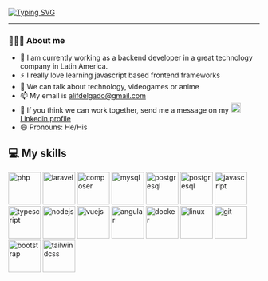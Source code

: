 <!--### Hi there 👋-->
<p>
 <a href="https://git.io/typing-svg"><img src="https://readme-typing-svg.herokuapp.com?font=Fira+Code&pause=1000&width=435&lines=Hello+there!;I+am+Alif+Delgado+Hern%C3%A1ndez;I+am+a+developer" alt="Typing SVG" /></a> 
 </p>
 
---
### 👨🏻‍💻 About me
- 🔭 I am currently working as a backend developer in a great technology company in Latin America.
- ⚡ I really love learning javascript based frontend frameworks
- 💬 We can talk about technology, videogames or anime
- 📫 My email is alifdelgado@gmail.com
- 👯 If you think we can work together, send me a message on my <a href="https://www.linkedin.com/in/alif-edgardo-delgado-hern%C3%A1ndez-9a6219203/" target="_blank">
            <img src="https://cdn.jsdelivr.net/gh/devicons/devicon/icons/linkedin/linkedin-original.svg" alt="linkedin" width="20" height="20" />
            Linkedin profile
  </a>
- 😄 Pronouns: He/His

## 💻 My skills
<p>
    <img src="https://cdn.jsdelivr.net/gh/devicons/devicon/icons/php/php-plain.svg" alt="php" width="65" height="65" />
    <img src="https://cdn.jsdelivr.net/gh/devicons/devicon/icons/laravel/laravel-plain-wordmark.svg" alt="laravel" width="65" height="65" />
    <img src="https://cdn.jsdelivr.net/gh/devicons/devicon/icons/composer/composer-original.svg" alt="composer" width="65" height="65" />
    <img src="https://cdn.jsdelivr.net/gh/devicons/devicon/icons/mysql/mysql-original-wordmark.svg" alt="mysql" width="65" height="65" />
    <img src="https://cdn.jsdelivr.net/gh/devicons/devicon/icons/postgresql/postgresql-plain-wordmark.svg" alt="postgresql" width="65" height="65" />
    <img src="https://cdn.jsdelivr.net/gh/devicons/devicon/icons/mongodb/mongodb-plain-wordmark.svg" alt="postgresql" width="65" height="65" />
    <img src="https://cdn.jsdelivr.net/gh/devicons/devicon/icons/javascript/javascript-plain.svg" alt="javascript" width="65" height="65" />
    <img src="https://cdn.jsdelivr.net/gh/devicons/devicon/icons/typescript/typescript-original.svg" alt="typescript" width="65" height="65" />
    <img src="https://cdn.jsdelivr.net/gh/devicons/devicon/icons/nodejs/nodejs-plain-wordmark.svg" alt="nodejs" width="65" height="65" />
    <img src="https://cdn.jsdelivr.net/gh/devicons/devicon/icons/vuejs/vuejs-original.svg" alt="vuejs" width="65" height="65" />
    <img src="https://cdn.jsdelivr.net/gh/devicons/devicon/icons/angularjs/angularjs-plain.svg" alt="angular" width="65" height="65" />
    <img src="https://cdn.jsdelivr.net/gh/devicons/devicon/icons/docker/docker-original-wordmark.svg" alt="docker" width="65" height="65" />
    <img src="https://cdn.jsdelivr.net/gh/devicons/devicon/icons/linux/linux-original.svg" alt="linux" width="65" height="65" />
    <img src="https://cdn.jsdelivr.net/gh/devicons/devicon/icons/git/git-plain-wordmark.svg" alt="git" width="65" height="65" />
    <img src="https://cdn.jsdelivr.net/gh/devicons/devicon/icons/bootstrap/bootstrap-original.svg" alt="bootstrap" width="65" height="65" />
    <img src="https://cdn.jsdelivr.net/gh/devicons/devicon/icons/tailwindcss/tailwindcss-plain.svg" alt="tailwindcss" width="65" height="65" />
</p>
          
<!--
**alifdelgado/alifdelgado** is a ✨ _special_ ✨ repository because its `README.md` (this file) appears on your GitHub profile.

Here are some ideas to get you started:

- 🔭 I’m currently working on ...
- 🌱 I’m currently learning ...
- 👯 I’m looking to collaborate on ...
- 🤔 I’m looking for help with ...
- 💬 Ask me about ...
- 📫 How to reach me: ...
- 😄 Pronouns: ...
- ⚡ Fun fact: ...
-->
